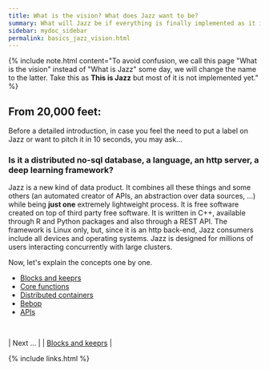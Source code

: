 ```yaml
---
title: What is the vision? What does Jazz want to be?
summary: What will Jazz be if everything is finally implemented as it is imagined today.
sidebar: mydoc_sidebar
permalink: basics_jazz_vision.html
---
```


{% include note.html content="To avoid confusion, we call this page \"What is the vision\" instead of \"What is Jazz\" some day, we will
change the name to the latter. Take this as **This is Jazz** but most of it is not implemented yet." %}


## From 20,000 feet:

Before a detailed introduction, in case you feel the need to put a label on Jazz or want to pitch it in 10 seconds, you may ask...

### Is it a distributed no-sql database, a language, an http server, a deep learning framework?

Jazz is a new kind of data product. It combines all these things and some others (an automated creator of APIs, an abstraction over data
sources, ...) while being **just one** extremely lightweight process. It is free software created on top of third party free software.
It is written in C++, available through R and Python packages and also through a REST API. The framework is Linux only, but, since it is
an http back-end, Jazz consumers include all devices and operating systems. Jazz is designed for millions of users interacting concurrently
with large clusters.

Now, let's explain the concepts one by one.

* [Blocks and keeprs](vision_blocks_keeprs.html)
* [Core functions](vision_core_functions.html)
* [Distributed containers](vision_distributed_containers.html)
* [Bebop](vision_bebop.html)
* [APIs](vision_apis_http.html)


<br/>

| <span class="label label-info">Next ...</span> |
| [Blocks and keeprs](vision_blocks_keeprs.html) |

{% include links.html %}

